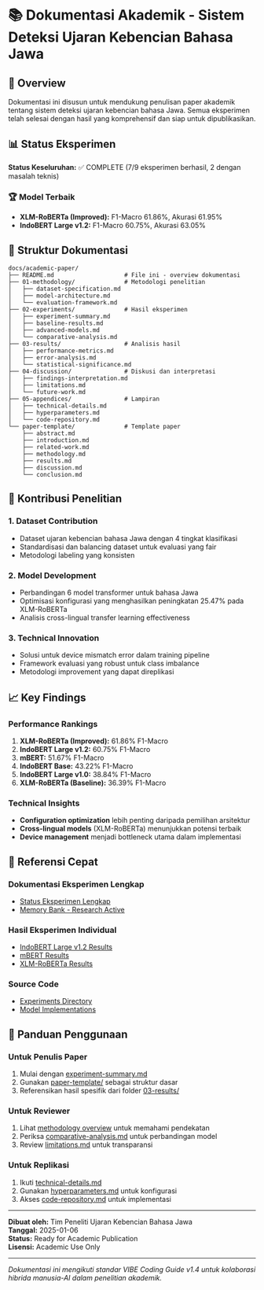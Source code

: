# 📚 Dokumentasi Akademik - Sistem Deteksi Ujaran Kebencian Bahasa Jawa

## 🎯 Overview

Dokumentasi ini disusun untuk mendukung penulisan paper akademik tentang sistem deteksi ujaran kebencian bahasa Jawa. Semua eksperimen telah selesai dengan hasil yang komprehensif dan siap untuk dipublikasikan.

## 📊 Status Eksperimen

**Status Keseluruhan:** ✅ COMPLETE (7/9 eksperimen berhasil, 2 dengan masalah teknis)

### 🏆 Model Terbaik
- **XLM-RoBERTa (Improved):** F1-Macro 61.86%, Akurasi 61.95%
- **IndoBERT Large v1.2:** F1-Macro 60.75%, Akurasi 63.05%

## 📁 Struktur Dokumentasi

```
docs/academic-paper/
├── README.md                    # File ini - overview dokumentasi
├── 01-methodology/              # Metodologi penelitian
│   ├── dataset-specification.md
│   ├── model-architecture.md
│   └── evaluation-framework.md
├── 02-experiments/              # Hasil eksperimen
│   ├── experiment-summary.md
│   ├── baseline-results.md
│   ├── advanced-models.md
│   └── comparative-analysis.md
├── 03-results/                  # Analisis hasil
│   ├── performance-metrics.md
│   ├── error-analysis.md
│   └── statistical-significance.md
├── 04-discussion/               # Diskusi dan interpretasi
│   ├── findings-interpretation.md
│   ├── limitations.md
│   └── future-work.md
├── 05-appendices/               # Lampiran
│   ├── technical-details.md
│   ├── hyperparameters.md
│   └── code-repository.md
└── paper-template/              # Template paper
    ├── abstract.md
    ├── introduction.md
    ├── related-work.md
    ├── methodology.md
    ├── results.md
    ├── discussion.md
    └── conclusion.md
```

## 🎯 Kontribusi Penelitian

### 1. **Dataset Contribution**
- Dataset ujaran kebencian bahasa Jawa dengan 4 tingkat klasifikasi
- Standardisasi dan balancing dataset untuk evaluasi yang fair
- Metodologi labeling yang konsisten

### 2. **Model Development**
- Perbandingan 6 model transformer untuk bahasa Jawa
- Optimisasi konfigurasi yang menghasilkan peningkatan 25.47% pada XLM-RoBERTa
- Analisis cross-lingual transfer learning effectiveness

### 3. **Technical Innovation**
- Solusi untuk device mismatch error dalam training pipeline
- Framework evaluasi yang robust untuk class imbalance
- Metodologi improvement yang dapat direplikasi

## 📈 Key Findings

### Performance Rankings
1. **XLM-RoBERTa (Improved):** 61.86% F1-Macro
2. **IndoBERT Large v1.2:** 60.75% F1-Macro  
3. **mBERT:** 51.67% F1-Macro
4. **IndoBERT Base:** 43.22% F1-Macro
5. **IndoBERT Large v1.0:** 38.84% F1-Macro
6. **XLM-RoBERTa (Baseline):** 36.39% F1-Macro

### Technical Insights
- **Configuration optimization** lebih penting daripada pemilihan arsitektur
- **Cross-lingual models** (XLM-RoBERTa) menunjukkan potensi terbaik
- **Device management** menjadi bottleneck utama dalam implementasi

## 🔗 Referensi Cepat

### Dokumentasi Eksperimen Lengkap
- [Status Eksperimen Lengkap](../../FINAL_EXPERIMENT_STATUS_COMPLETE.md)
- [Memory Bank - Research Active](../../memory-bank/02-research-active/)

### Hasil Eksperimen Individual
- [IndoBERT Large v1.2 Results](../../EXPERIMENT_1_2_INDOBERT_LARGE_RESULTS.md)
- [mBERT Results](../../EXPERIMENT_1_3_MBERT_RESULTS.md)
- [XLM-RoBERTa Results](../../EXPERIMENT_1_2_XLM_ROBERTA_RESULTS.md)

### Source Code
- [Experiments Directory](../../experiments/)
- [Model Implementations](../../src/)

## 📝 Panduan Penggunaan

### Untuk Penulis Paper
1. Mulai dengan [experiment-summary.md](02-experiments/experiment-summary.md)
2. Gunakan [paper-template/](paper-template/) sebagai struktur dasar
3. Referensikan hasil spesifik dari folder [03-results/](03-results/)

### Untuk Reviewer
1. Lihat [methodology overview](01-methodology/) untuk memahami pendekatan
2. Periksa [comparative-analysis.md](02-experiments/comparative-analysis.md) untuk perbandingan model
3. Review [limitations.md](04-discussion/limitations.md) untuk transparansi

### Untuk Replikasi
1. Ikuti [technical-details.md](05-appendices/technical-details.md)
2. Gunakan [hyperparameters.md](05-appendices/hyperparameters.md) untuk konfigurasi
3. Akses [code-repository.md](05-appendices/code-repository.md) untuk implementasi

---

**Dibuat oleh:** Tim Peneliti Ujaran Kebencian Bahasa Jawa  
**Tanggal:** 2025-01-06  
**Status:** Ready for Academic Publication  
**Lisensi:** Academic Use Only  

---

*Dokumentasi ini mengikuti standar VIBE Coding Guide v1.4 untuk kolaborasi hibrida manusia-AI dalam penelitian akademik.*